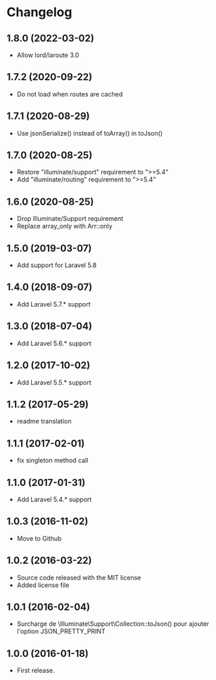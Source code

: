 Changelog
=========

1.8.0 (2022-03-02)
------------------

- Allow lord/laroute 3.0

1.7.2 (2020-09-22)
------------------

- Do not load when routes are cached

1.7.1 (2020-08-29)
------------------

- Use jsonSerialize() instead of toArray() in toJson()

1.7.0 (2020-08-25)
------------------

- Restore "illuminate/support" requirement to ">=5.4"
- Add "illuminate/routing" requirement to ">=5.4"

1.6.0 (2020-08-25)
------------------

- Drop Illuminate/Support requirement
- Replace array_only with Arr::only

1.5.0 (2019-03-07)
------------------

- Add support for Laravel 5.8

1.4.0 (2018-09-07)
------------------

- Add Laravel 5.7.* support

1.3.0 (2018-07-04)
------------------

- Add Laravel 5.6.* support

1.2.0 (2017-10-02)
------------------

- Add Laravel 5.5.* support

1.1.2 (2017-05-29)
------------------

- readme translation

1.1.1 (2017-02-01)
------------------

- fix singleton method call

1.1.0 (2017-01-31)
------------------

- Add Laravel 5.4.* support

1.0.3 (2016-11-02)
------------------

- Move to Github

1.0.2 (2016-03-22)
------------------

- Source code released with the MIT license
- Added license file

1.0.1 (2016-02-04)
------------------

- Surcharge de \Illuminate\Support\Collection::toJson()
  pour ajouter l'option JSON_PRETTY_PRINT

1.0.0 (2016-01-18)
------------------

- First release.
